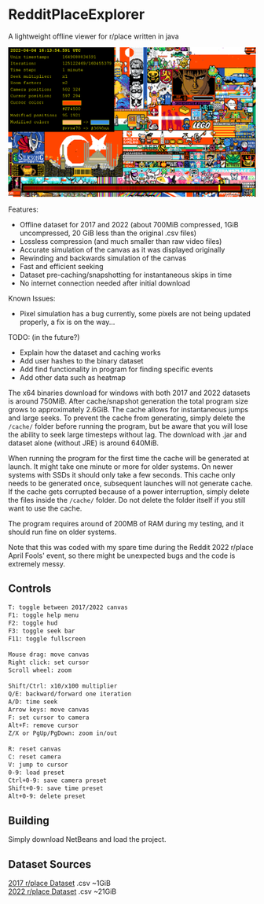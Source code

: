 # RedditPlaceExplorer
 A lightweight offline viewer for r/place written in java

![Screenshot](resources/Screenshot.png?raw=true)

Features:
 - Offline dataset for 2017 and 2022 (about 700MiB compressed, 1GiB uncompressed, 20 GiB less than the original .csv files)
 - Lossless compression (and much smaller than raw video files)
 - Accurate simulation of the canvas as it was displayed originally
 - Rewinding and backwards simulation of the canvas
 - Fast and efficient seeking
 - Dataset pre-caching/snapshotting for instantaneous skips in time
 - No internet connection needed after initial download

Known Issues:
 - Pixel simulation has a bug currently, some pixels are not being updated properly, a fix is on the way...

TODO: (in the future?)
 - Explain how the dataset and caching works
 - Add user hashes to the binary dataset
 - Add find functionality in program for finding specific events
 - Add other data such as heatmap

The x64 binaries download for windows with both 2017 and 2022 datasets is around 750MiB. After cache/snapshot generation the total program size grows to approximately 2.6GiB. The cache allows for instantaneous jumps and large seeks. To prevent the cache from generating, simply delete the `/cache/` folder before running the program, but be aware that you will lose the ability to seek large timesteps without lag.
The download with .jar and dataset alone (without JRE) is around 640MiB.

When running the program for the first time the cache will be generated at launch. It might take one minute or more for older systems. On newer systems with SSDs it should only take a few seconds. This cache only needs to be generated once, subsequent launches will not generate cache. If the cache gets corrupted because of a power interruption, simply delete the files inside the `/cache/` folder. Do not delete the folder itself if you still want to use the cache.

The program requires around of 200MB of RAM during my testing, and it should run fine on older systems.

Note that this was coded with my spare time during the Reddit 2022 r/place April Fools' event, so there might be unexpected bugs and the code is extremely messy.

## Controls
```
T: toggle between 2017/2022 canvas
F1: toggle help menu
F2: toggle hud
F3: toggle seek bar
F11: toggle fullscreen

Mouse drag: move canvas
Right click: set cursor
Scroll wheel: zoom

Shift/Ctrl: x10/x100 multiplier
Q/E: backward/forward one iteration
A/D: time seek
Arrow keys: move canvas
F: set cursor to camera
Alt+F: remove cursor
Z/X or PgUp/PgDown: zoom in/out

R: reset canvas
C: reset camera
V: jump to cursor
0-9: load preset
Ctrl+0-9: save camera preset
Shift+0-9: save time preset
Alt+0-9: delete preset
```

## Building
Simply download NetBeans and load the project.

## Dataset Sources
[2017 r/place Dataset](https://www.reddit.com/r/redditdata/comments/6640ru/place_datasets_april_fools_2017/) .csv ~1GiB  
[2022 r/place Dataset](https://www.reddit.com/r/place/comments/txvk2d/rplace_datasets_april_fools_2022/) .csv ~21GiB  
